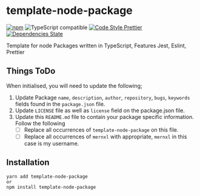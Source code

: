 # template-node-package
[![npm](https://img.shields.io/npm/v/template-node-package.svg)](https://www.npmjs.com/package/template-node-package)
![TypeScript compatible](https://img.shields.io/badge/typescript-compatible-brightgreen.svg)
[![Code Style Prettier](https://img.shields.io/badge/code_style-prettier-ff69b4.svg?style=flat-square)](https://github.com/prettier/prettier)
[![Dependencies State](https://david-dm.org/mernxl/template-node-package.svg)](https://david-dm.org/mernxl/template-node-package)

Template for node Packages written in TypeScript, Features Jest, Eslint, Prettier

## Things ToDo
When initialised, you will need to update the following;
1. Update Package `name`, `description`, `author`, `repository`, `bugs`, `keywords` fields found in the `package.json` file.
1. Update `LICENSE` file as well as `license` field on the package.json file.
1. Update this `README.md` file to contain your package specific information. Follow the following
   - [ ] Replace all occurrences of `template-node-package` on this file.
   - [ ] Replace all occurrences of `mernxl` with appropriate, `mernxl` in this case is my username.

## Installation
```
yarn add template-node-package
or
npm install template-node-package
```

